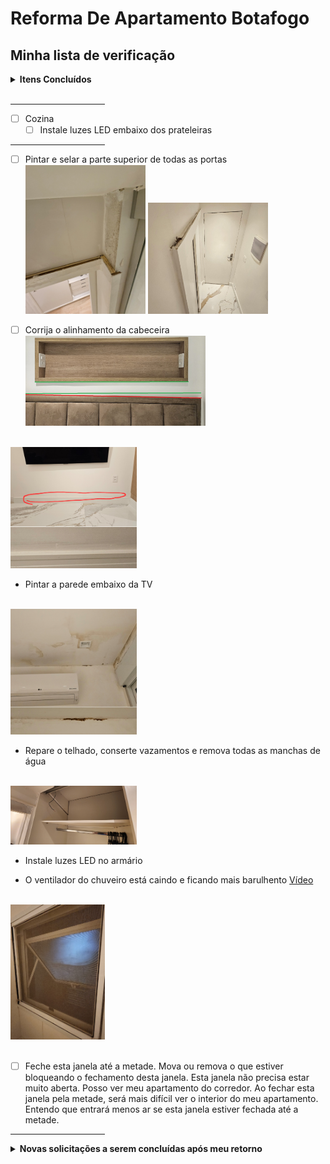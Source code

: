 # Reforma De Apartamento Botafogo

## Minha lista de verificação

<details>
  <summary><b>Itens Concluídos</b></summary>

- [x] Marceneiro
  - [x] Corrija a oscilação na mesa de trabalho personalizada
  - [x] Porta da Frente
    - [x] Corrigir imperfeições
    - [x] Verniz entre madeira ripada
  - [x] Cria uma mesa de centro personalizada

</details><br>

<hr width="30%">

- [ ] Cozina
  - [ ] Instale luzes LED embaixo dos prateleiras

<hr width="30%">

- [ ] Pintar e selar a parte superior de todas as portas
  <br><img src=fotos/Screenshot_20231021_171039_Gallery.jpg height=40% width=40%>
      <img src=fotos/Screenshot_20231021_171051_Gallery.jpg height=40% width=40%>

- [ ] Corrija o alinhamento da cabeceira
<br><img src=fotos/Correct_Headboard_alignment.jpg height=60% width=60%>

<br><img src=fotos/IMG_20231024_113100.jpg height=40% width=40%><br>
- Pintar a parede embaixo da TV

<br><img src=fotos/IMG_20231023_053952.jpg height=40% width=40%><br>
- Repare o telhado, conserte vazamentos e remova todas as manchas de água

<br><img src=fotos/20231024_153802.jpg height=40% width=40%>
- Instale luzes LED no armário

- O ventilador do chuveiro está caindo e ficando mais barulhento
<a href="fotos/20231024_193611.mp4">Vídeo</a>

<br><img src=fotos/CloseWindow.jpg height=30% width=30%><br><br>
- [ ] Feche esta janela até a metade. Mova ou remova o que estiver bloqueando o fechamento desta janela. Esta janela não precisa estar muito aberta. Posso ver meu apartamento do corredor. Ao fechar esta janela pela metade, será mais difícil ver o interior do meu apartamento. Entendo que entrará menos ar se esta janela estiver fechada até a metade.

<hr width="30%">

<details>
  <summary><b>Novas solicitações a serem concluídas após meu retorno</summary></b></summary>

- [ ] Conclua o espaço atrás da grade no espaço de rastejamento, incluindo a instalação do terceiro plugue dos EUA dentro

</details>
